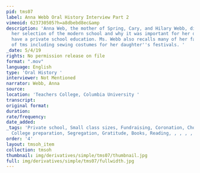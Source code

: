 ```yaml
---
pid: tms07
label: Anna Webb Oral History Interview Part 2
vimeoid: 623730505?h=a8dbebd8ec&amp
description: 'Anna Web, the mother of Spring, Cary, and Hilary Webb, discusess into
  her selection of the modern school and why it was important for her daughters to
  have a private school education. Ms. Webb also recalls many of her favorite memories
  of tms including sewing costumes for her daughter''s festivals. '
_date: 5/4/19
rights: No permission release on file
format: ".mov"
language: English
type: 'Oral History '
interviewer: Not Mentioned
narrator: Webb, Anna
source:
location: 'Teachers College, Columbia University '
transcript:
original format:
duration:
rate/frequency:
date_added:
_tags: 'Private school, Small class sizes, Fundraising, Coronation, Chocolate, Festivals,
  College preparation, Segregation, Gratitude, Books, Reading, , , , , '
order: '4'
layout: tmsoh_item
collection: tmsoh
thumbnail: img/derivatives/simple/tms07/thumbnail.jpg
full: img/derivatives/simple/tms07/fullwidth.jpg
---
```

